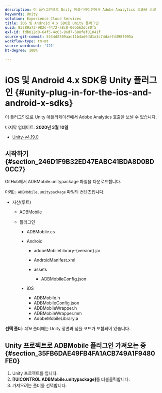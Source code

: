 ```yaml
---
description: 이 플러그인으로 Unity 애플리케이션에서 Adobe Analytics 호출을 보낼 수 있습니다.
keywords: Unity
solution: Experience Cloud Services
title: iOS 및 Android 4.x SDK용 Unity 플러그인
uuid: 83289a73-982d-4472-a8c8-00b562dc80f5
exl-id: fdb012d0-64f5-4c63-96d7-508fef01041f
source-git-commit: 5434d8809aac11b4ad6dd1a3c74dae7dd98f095a
workflow-type: tm+mt
source-wordcount: '121'
ht-degree: 100%

---
```


# iOS 및 Android 4.x SDK용 Unity 플러그인 {#unity-plug-in-for-the-ios-and-android-x-sdks}

이 플러그인으로 Unity 애플리케이션에서 Adobe Analytics 호출을 보낼 수 있습니다.

마지막 업데이트: **2020년 3월 10일**
* [Unity-v4.19.0](https://github.com/Adobe-Marketing-Cloud/mobile-services/releases/tag/v4.19.0-Unity)

## 시작하기 {#section_246D1F9B32ED47EABC41BDA8D0BD0CC7}

GitHub에서 ADBMobile.unitypackage 파일을 다운로드합니다.

아래는 `ADBMobile.unitypackage` 파일의 컨텐츠입니다.

* 자산(루트)

   * ADBMobile

   * 플러그인

      * ADBMobile.cs
      * Android

         * adobeMobileLibrary-{version}.jar
         * AndroidManifest.xml
         * assets

            * ADBMobileConfig.json
      * iOS

         * ADBMobile.h
         * ADBMobileConfig.json
         * ADBMobileWrapper.h
         * ADBMobileWrapper.mm
         * AdobeMobileLibrary.a


**선택 폴더**: *데모* 폴더에는 Unity 장면과 샘플 코드가 포함되어 있습니다.

## Unity 프로젝트로 ADBMobile 플러그인 가져오는 중 {#section_35FB6DAE49FB4FA1ACB749A1F9480FE0}

1. Unity 프로젝트를 엽니다.
1. **[!UICONTROL ADBMobile.unitypackage]**&#x200B;를 더블클릭합니다.
1. 가져오려는 폴더를 선택합니다.
